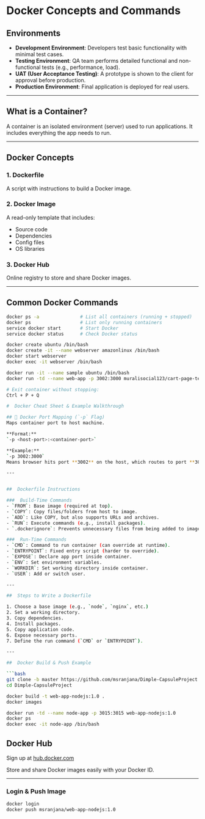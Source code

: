 # Docker Concepts and Commands

## Environments

- **Development Environment**: Developers test basic functionality with minimal test cases.
- **Testing Environment**: QA team performs detailed functional and non-functional tests (e.g., performance, load).
- **UAT (User Acceptance Testing)**: A prototype is shown to the client for approval before production.
- **Production Environment**: Final application is deployed for real users.

---

## What is a Container?

A container is an isolated environment (server) used to run applications. It includes everything the app needs to run.

---

## Docker Concepts

### 1. **Dockerfile**

A script with instructions to build a Docker image.

### 2. **Docker Image**

A read-only template that includes:

- Source code
- Dependencies
- Config files
- OS libraries

### 3. **Docker Hub**

Online registry to store and share Docker images.

---

## Common Docker Commands

```bash
docker ps -a               # List all containers (running + stopped)
docker ps                  # List only running containers
service docker start       # Start Docker
service docker status      # Check Docker status

docker create ubuntu /bin/bash
docker create -it --name webserver amazonlinux /bin/bash
docker start webserver
docker exec -it webserver /bin/bash

docker run -it --name sample ubuntu /bin/bash
docker run -td --name web-app -p 3002:3000 muralisocial123/cart-page-test:1.0

# Exit container without stopping:
Ctrl + P + Q

#  Docker Cheat Sheet & Example Walkthrough

## 🔌 Docker Port Mapping (`-p` Flag)
Maps container port to host machine.

**Format:**
`-p <host-port>:<container-port>`

**Example:**
`-p 3002:3000`  
Means browser hits port **3002** on the host, which routes to port **3000** inside the container.

---


##  Dockerfile Instructions

###  Build-Time Commands
- `FROM`: Base image (required at top).
- `COPY`: Copy files/folders from host to image.
- `ADD`: Like COPY, but also supports URLs and archives.
- `RUN`: Execute commands (e.g., install packages).
- `.dockerignore`: Prevents unnecessary files from being added to image.

###  Run-Time Commands
- `CMD`: Command to run container (can override at runtime).
- `ENTRYPOINT`: Fixed entry script (harder to override).
- `EXPOSE`: Declare app port inside container.
- `ENV`: Set environment variables.
- `WORKDIR`: Set working directory inside container.
- `USER`: Add or switch user.

---

##  Steps to Write a Dockerfile

1. Choose a base image (e.g., `node`, `nginx`, etc.)
2. Set a working directory.
3. Copy dependencies.
4. Install packages.
5. Copy application code.
6. Expose necessary ports.
7. Define the run command (`CMD` or `ENTRYPOINT`).

---

##  Docker Build & Push Example

```bash
git clone -b master https://github.com/msranjana/Dimple-CapsuleProject.git
cd Dimple-CapsuleProject

docker build -t web-app-nodejs:1.0 .
docker images

docker run -td --name node-app -p 3015:3015 web-app-nodejs:1.0
docker ps
docker exec -it node-app /bin/bash

```

## Docker Hub

Sign up at [hub.docker.com](https://hub.docker.com)

Store and share Docker images easily with your Docker ID.

---

### Login & Push Image

```bash
docker login
docker push msranjana/web-app-nodejs:1.0
